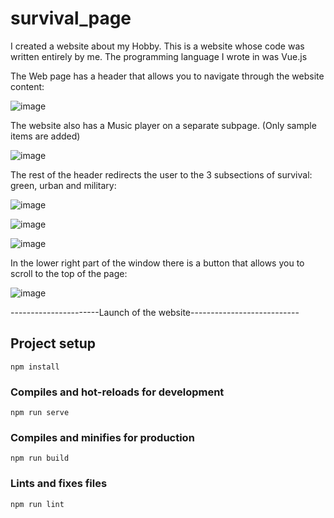 # survival_page

I created a website about my Hobby. This is a website whose code was written entirely by me. The programming language I wrote in was Vue.js

The Web page has a header that allows you to navigate through the website content:

![image](https://user-images.githubusercontent.com/101670830/180168723-fa07b0d1-76d4-4be6-8847-fe4967aa5f7f.png)


The website also has a Music player on a separate subpage. (Only sample items are added)

![image](https://user-images.githubusercontent.com/101670830/180168967-1d74b7df-6d20-4d70-b8bc-f59d101c78ca.png)

The rest of the header redirects the user to the 3 subsections of survival: green, urban and military:

![image](https://user-images.githubusercontent.com/101670830/180169298-b5760b2c-5806-4bde-a23c-3d73a388c5f9.png)

![image](https://user-images.githubusercontent.com/101670830/180169350-0c4eecff-2138-46fc-9bf3-ba339feef422.png)

![image](https://user-images.githubusercontent.com/101670830/180169400-5ae70aa4-1f11-4277-9762-5ea292d893a5.png)

In the lower right part of the window there is a button that allows you to scroll to the top of the page:

![image](https://user-images.githubusercontent.com/101670830/180169673-6636cb89-3162-4932-ac6f-f107354a61e0.png)

----------------------Launch of the website---------------------------

## Project setup
```
npm install
```

### Compiles and hot-reloads for development
```
npm run serve
```

### Compiles and minifies for production
```
npm run build
```

### Lints and fixes files
```
npm run lint
```
